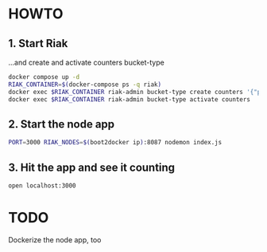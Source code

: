 # HOWTO

## 1. Start Riak

...and create and activate counters bucket-type

```sh
docker compose up -d
RIAK_CONTAINER=$(docker-compose ps -q riak)
docker exec $RIAK_CONTAINER riak-admin bucket-type create counters '{"props":{"datatype":"counter"}}'
docker exec $RIAK_CONTAINER riak-admin bucket-type activate counters
```

## 2. Start the node app

```sh
PORT=3000 RIAK_NODES=$(boot2docker ip):8087 nodemon index.js
```

## 3. Hit the app and see it counting

```sh
open localhost:3000
```
# TODO

Dockerize the node app, too


